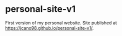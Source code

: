# personal-site-v1
First version of my personal website. 
Site published at https://jcano98.github.io/personal-site-v1/.
